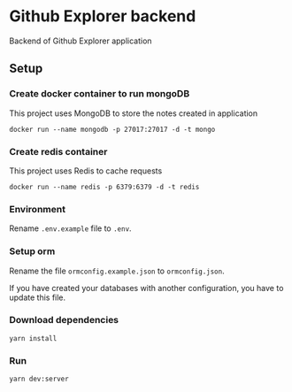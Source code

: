 # Github Explorer backend
Backend of Github Explorer application

## Setup

### Create docker container to run mongoDB
This project uses MongoDB to store the notes created in application

```docker run --name mongodb -p 27017:27017 -d -t mongo```

### Create redis container
This project uses Redis to cache requests

```docker run --name redis -p 6379:6379 -d -t redis```

### Environment

Rename `.env.example` file to `.env`.

### Setup orm

Rename the file `ormconfig.example.json` to `ormconfig.json`.

If you have created your databases with another configuration, you have to update this file. 

### Download dependencies

```yarn install```

### Run

```yarn dev:server```